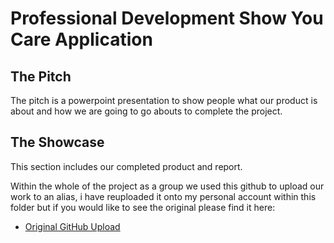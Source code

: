 # Professional Development Show You Care Application

## The Pitch

The pitch is a powerpoint presentation to show people what our product is about and how we are going to go abouts to complete the project.

## The Showcase

This section includes our completed product and report.

Within the whole of the project as a group we used this github to upload our work to an alias, i have reuploaded it onto my personal account within this folder but if you would like to see the original please find it here:

 - [Original GitHub Upload](https://github.com/ParkElsewhereDev)

